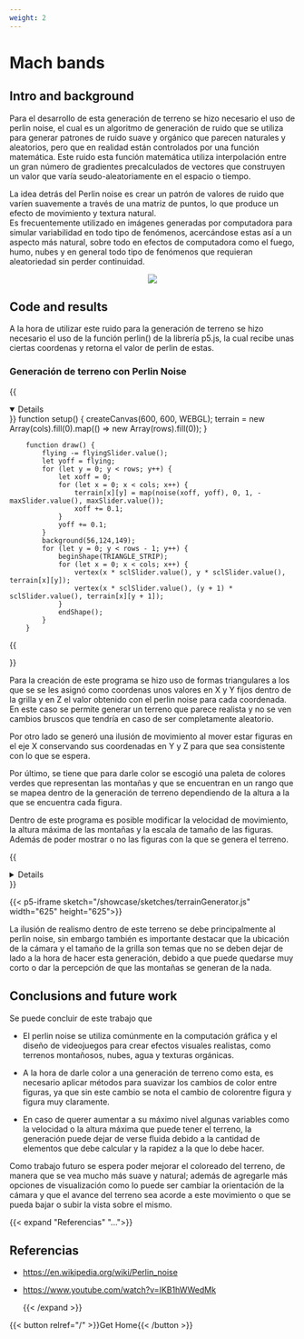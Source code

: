 ```yaml
---
weight: 2
---
```


# Mach bands

## Intro and background

Para el desarrollo de esta generación de terreno se hizo necesario el uso de perlin noise, el cual es un algoritmo de generación de ruido que se utiliza para generar patrones de ruido suave y orgánico que parecen naturales y aleatorios, pero que en realidad están controlados por una función matemática. Este ruido esta función matemática utiliza interpolación entre un gran número de gradientes precalculados de vectores que construyen un valor que varía seudo-aleatoriamente en el espacio o tiempo.

La idea detrás del Perlin noise es crear un patrón de valores de ruido que varíen suavemente a través de una matriz de puntos, lo que produce un efecto de movimiento y textura natural. </br>
Es frecuentemente utilizado en imágenes generadas por computadora para simular variabilidad en todo tipo de fenómenos, acercándose estas así a un aspecto más natural, sobre todo en efectos de computadora como el fuego, humo, nubes y en general todo tipo de fenómenos que requieran aleatoriedad sin perder continuidad.

<p align="center">
    <img src= "https://upload.wikimedia.org/wikipedia/commons/8/8b/PerlinNoise2d.png">
</p>

## Code and results

A la hora de utilizar este ruido para la generación de terreno se hizo necesario el uso de la función perlin() de la librería p5.js, la cual recibe unas ciertas coordenas y retorna el valor de perlin de estas.

### Generación de terreno con Perlin Noise

{{<details RelevantCode open>}}
        function setup() {
            createCanvas(600, 600, WEBGL);
            terrain = new Array(cols).fill(0).map(() => new Array(rows).fill(0));
        }

        function draw() {
            flying -= flyingSlider.value();
            let yoff = flying;
            for (let y = 0; y < rows; y++) {
                let xoff = 0;
                for (let x = 0; x < cols; x++) {
                    terrain[x][y] = map(noise(xoff, yoff), 0, 1, -maxSlider.value(), maxSlider.value());
                    xoff += 0.1;
                }
                yoff += 0.1;
            }
            background(56,124,149);
            for (let y = 0; y < rows - 1; y++) {
                beginShape(TRIANGLE_STRIP);
                for (let x = 0; x < cols; x++) {
                    vertex(x * sclSlider.value(), y * sclSlider.value(), terrain[x][y]);
                    vertex(x * sclSlider.value(), (y + 1) * sclSlider.value(), terrain[x][y + 1]);
                }
                endShape();
            }
        }
{{</details>}}

Para la creación de este programa se hizo uso de formas triangulares a los que se se les asignó como coordenas unos valores en X y Y fijos dentro de la grilla y en Z el valor obtenido con el perlin noise para cada coordenada. En este caso se permite generar un terreno que parece realista y no se ven cambios bruscos que tendría en caso de ser completamente aleatorio.

Por otro lado se generó una ilusión de movimiento al mover estar figuras en el eje X conservando sus coordenadas en Y y Z para que sea consistente con lo que se espera.

Por último, se tiene que para darle color se escogió una paleta de colores verdes que representan las montañas y que se encuentran en un rango que se mapea dentro de la generación de terreno dependiendo de la altura a la que se encuentra cada figura.

Dentro de este programa es posible modificar la velocidad de movimiento, la altura máxima de las montañas y la escala de tamaño de las figuras. Además de poder mostrar o no las figuras con la que se genera el terreno.

{{<details Code>}}
        let cols, rows;
        let h = 2000;
        let w = 1700;
        let flying = 0;
        let maxSlider;
        let flyingSlider;
        let sclSlider;
        let strokeCheckbox;
        function setup() {
            maxSlider = createSlider(50, 250, 150);
            maxSlider.position(10, 10);
            maxSlider.style("width", "80px");
            flyingSlider = createSlider(0, 0.5, 0.1, 0.05);
            flyingSlider.position(10, 30);
            flyingSlider.style("width", "80px");
            sclSlider = createSlider(20, 50, 20);
            sclSlider.position(120, 10);
            sclSlider.style("width", "80px");
            strokeCheckbox = createCheckbox("Stroke", false);
            strokeCheckbox.position(120, 30);
            strokeCheckbox.changed(getStroke);
            createCanvas(600, 600, WEBGL);
            noStroke();
            cols = w / sclSlider.value();
            rows = h / sclSlider.value();
            terrain = new Array(cols).fill(0).map(() => new Array(rows).fill(0));
        }
        function draw() {
            flying -= flyingSlider.value();
            let yoff = flying;
            for (let y = 0; y < rows; y++) {
                let xoff = 0;
                for (let x = 0; x < cols; x++) {
                    terrain[x][y] = map(noise(xoff, yoff), 0, 1, -maxSlider.value(), maxSlider.value());
                    xoff += 0.1;
                }
                yoff += 0.1;
            }
            background(56,124,149);
            rotateX(PI / 3);
            translate(-w / 2, -h / 2);
            for (let y = 0; y < rows - 1; y++) {
                beginShape(TRIANGLE_STRIP);
                for (let x = 0; x < cols; x++) {
                    fill(map(terrain[x][y], -maxSlider.value(), maxSlider.value(), 20, 55), map(terrain[x][y], -maxSlider.value(), maxSlider.value(), 65, 190), map(terrain[x][y], -maxSlider.value(), maxSlider.value(), 20, 60));
                    vertex(x * sclSlider.value(), y * sclSlider.value(), terrain[x][y]);
                    vertex(x * sclSlider.value(), (y + 1) * sclSlider.value(), terrain[x][y + 1]);
                }
                endShape();
            }
        }
        function getStroke() {
            if (strokeCheckbox.checked()){
                stroke(0);
            }
            else {
                noStroke();
            }
        }
{{</details>}}

{{< p5-iframe sketch="/showcase/sketches/terrainGenerator.js" width="625" height="625">}}

La ilusión de realismo dentro de este terreno se debe principalmente al perlin noise, sin embargo también es importante destacar que la ubicación de la cámara y el tamaño de la grilla son temas que no se deben dejar de lado a la hora de hacer esta generación, debido a que puede quedarse muy corto o dar la percepción de que las montañas se generan de la nada. 

## Conclusions and future work

Se puede concluir de este trabajo que 

- El perlin noise se utiliza comúnmente en la computación gráfica y el diseño de videojuegos para crear efectos visuales realistas, como terrenos montañosos, nubes, agua y texturas orgánicas.

- A la hora de darle color a una generación de terreno como esta, es necesario aplicar métodos para suavizar los cambios de color entre figuras, ya que sin este cambio se nota el cambio de colorentre figura y figura muy claramente.

- En caso de querer aumentar a su máximo nivel algunas variables como la velocidad o la altura máxima que puede tener el terreno, la generación puede dejar de verse fluida debido a la cantidad de elementos que debe calcular y la rapidez a la que lo debe hacer. 

Como trabajo futuro se espera poder mejorar el coloreado del terreno, de manera que se vea mucho más suave y natural; además de agregarle más opciones de visualización como lo puede ser cambiar la orientación de la cámara y que el avance del terreno sea acorde a este movimiento o que se pueda bajar o subir la vista sobre el mismo.

{{< expand "Referencias" "...">}}

## Referencias

- https://en.wikipedia.org/wiki/Perlin_noise
- https://www.youtube.com/watch?v=IKB1hWWedMk

  {{< /expand >}}

{{< button relref="/" >}}Get Home{{< /button >}}
